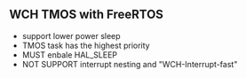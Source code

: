 ## WCH TMOS with FreeRTOS

  - support lower power sleep
  - TMOS task has the highest priority
  - MUST enbale HAL_SLEEP
  - NOT SUPPORT interrupt nesting and "WCH-Interrupt-fast"
